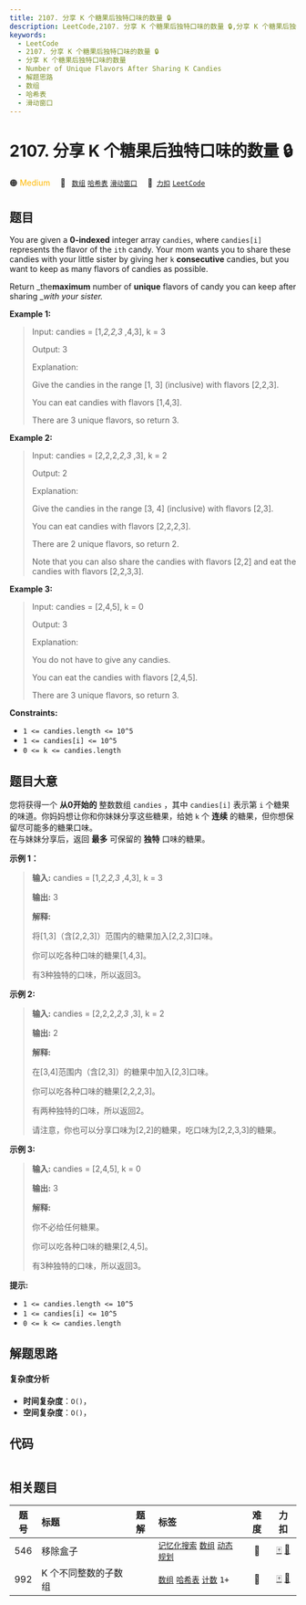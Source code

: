 ```yaml
---
title: 2107. 分享 K 个糖果后独特口味的数量 🔒
description: LeetCode,2107. 分享 K 个糖果后独特口味的数量 🔒,分享 K 个糖果后独特口味的数量,Number of Unique Flavors After Sharing K Candies,解题思路,数组,哈希表,滑动窗口
keywords:
  - LeetCode
  - 2107. 分享 K 个糖果后独特口味的数量 🔒
  - 分享 K 个糖果后独特口味的数量
  - Number of Unique Flavors After Sharing K Candies
  - 解题思路
  - 数组
  - 哈希表
  - 滑动窗口
---
```


# 2107. 分享 K 个糖果后独特口味的数量 🔒

🟠 <font color=#ffb800>Medium</font>&emsp; 🔖&ensp; [`数组`](/tag/array.md) [`哈希表`](/tag/hash-table.md) [`滑动窗口`](/tag/sliding-window.md)&emsp; 🔗&ensp;[`力扣`](https://leetcode.cn/problems/number-of-unique-flavors-after-sharing-k-candies) [`LeetCode`](https://leetcode.com/problems/number-of-unique-flavors-after-sharing-k-candies)

## 题目

You are given a **0-indexed** integer array `candies`, where `candies[i]`
represents the flavor of the `ith` candy. Your mom wants you to share these
candies with your little sister by giving her `k` **consecutive** candies, but
you want to keep as many flavors of candies as possible.

Return _the**maximum** number of **unique** flavors of candy you can keep
after sharing __with your sister._



**Example 1:**

> Input: candies = [1,_2,2,3_ ,4,3], k = 3
> 
> Output: 3
> 
> Explanation: 
> 
> Give the candies in the range [1, 3] (inclusive) with flavors [2,2,3].
> 
> You can eat candies with flavors [1,4,3].
> 
> There are 3 unique flavors, so return 3.

**Example 2:**

> Input: candies = [2,2,2,_2,3_ ,3], k = 2
> 
> Output: 2
> 
> Explanation: 
> 
> Give the candies in the range [3, 4] (inclusive) with flavors [2,3].
> 
> You can eat candies with flavors [2,2,2,3].
> 
> There are 2 unique flavors, so return 2.
> 
> Note that you can also share the candies with flavors [2,2] and eat the candies with flavors [2,2,3,3].

**Example 3:**

> Input: candies = [2,4,5], k = 0
> 
> Output: 3
> 
> Explanation: 
> 
> You do not have to give any candies.
> 
> You can eat the candies with flavors [2,4,5].
> 
> There are 3 unique flavors, so return 3.

**Constraints:**

  * `1 <= candies.length <= 10^5`
  * `1 <= candies[i] <= 10^5`
  * `0 <= k <= candies.length`


## 题目大意

您将获得一个 **从0开始的** 整数数组 `candies` ，其中 `candies[i]` 表示第 `i`
个糖果的味道。你妈妈想让你和你妹妹分享这些糖果，给她 `k` 个 **连续** 的糖果，但你想保留尽可能多的糖果口味。  
在与妹妹分享后，返回 **最多** 可保留的 **独特** 口味的糖果。



**示例 1：**

> 
> 
> 
> 
> 
> **输入:** candies = [1,_2,2,3_ ,4,3], k = 3
> 
> **输出:** 3
> 
> **解释:**
> 
> 将[1,3]（含[2,2,3]）范围内的糖果加入[2,2,3]口味。
> 
> 你可以吃各种口味的糖果[1,4,3]。
> 
> 有3种独特的口味，所以返回3。
> 
> 

**示例 2:**

> 
> 
> 
> 
> 
> **输入:** candies = [2,2,2,_2,3_ ,3], k = 2
> 
> **输出:** 2
> 
> **解释:**
> 
> 在[3,4]范围内（含[2,3]）的糖果中加入[2,3]口味。
> 
> 你可以吃各种口味的糖果[2,2,2,3]。
> 
> 有两种独特的口味，所以返回2。
> 
> 请注意，你也可以分享口味为[2,2]的糖果，吃口味为[2,2,3,3]的糖果。
> 
> 

**示例 3:**

> 
> 
> 
> 
> 
> **输入:** candies = [2,4,5], k = 0
> 
> **输出:** 3
> 
> **解释:**
> 
> 你不必给任何糖果。
> 
> 你可以吃各种口味的糖果[2,4,5]。
> 
> 有3种独特的口味，所以返回3。
> 
> 



**提示:**

  * `1 <= candies.length <= 10^5`
  * `1 <= candies[i] <= 10^5`
  * `0 <= k <= candies.length`


## 解题思路

#### 复杂度分析

- **时间复杂度**：`O()`，
- **空间复杂度**：`O()`，

## 代码

```javascript

```

## 相关题目

<!-- prettier-ignore -->
| 题号 | 标题 | 题解 | 标签 | 难度 | 力扣 |
| :------: | :------ | :------: | :------ | :------: | :------: |
| 546 | 移除盒子 |  |  [`记忆化搜索`](/tag/memoization.md) [`数组`](/tag/array.md) [`动态规划`](/tag/dynamic-programming.md) | 🔴 | [🀄️](https://leetcode.cn/problems/remove-boxes) [🔗](https://leetcode.com/problems/remove-boxes) |
| 992 | K 个不同整数的子数组 |  |  [`数组`](/tag/array.md) [`哈希表`](/tag/hash-table.md) [`计数`](/tag/counting.md) `1+` | 🔴 | [🀄️](https://leetcode.cn/problems/subarrays-with-k-different-integers) [🔗](https://leetcode.com/problems/subarrays-with-k-different-integers) |